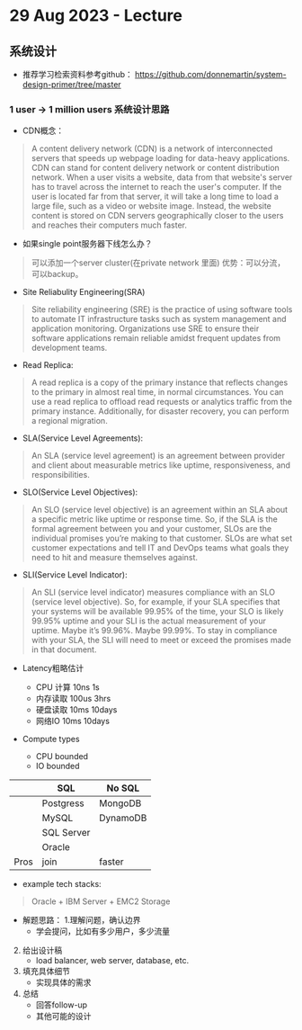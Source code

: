 # 29 Aug 2023 - Lecture

## 系统设计

- 推荐学习检索资料参考github：
    https://github.com/donnemartin/system-design-primer/tree/master
    
### 1 user -> 1 million users 系统设计思路

- CDN概念：
> A content delivery network (CDN) is a network of interconnected servers that speeds up webpage loading for data-heavy applications. CDN can stand for content delivery network or content distribution network. When a user visits a website, data from that website's server has to travel across the internet to reach the user's computer. If the user is located far from that server, it will take a long time to load a large file, such as a video or website image. Instead, the website content is stored on CDN servers geographically closer to the users and reaches their computers much faster.

- 如果single point服务器下线怎么办？

>可以添加一个server cluster(在private network 里面)
优势：可以分流，可以backup。

- Site Reliabulity Engineering(SRA)
> Site reliability engineering (SRE) is the practice of using software tools to automate IT infrastructure tasks such as system management and application monitoring. Organizations use SRE to ensure their software applications remain reliable amidst frequent updates from development teams.

- Read Replica:
> A read replica is a copy of the primary instance that reflects changes to the primary in almost real time, in normal circumstances. You can use a read replica to offload read requests or analytics traffic from the primary instance. Additionally, for disaster recovery, you can perform a regional migration.

- SLA(Service Level Agreements): 
> An SLA (service level agreement) is an agreement between provider and client about measurable metrics like uptime, responsiveness, and responsibilities. 

- SLO(Service Level Objectives):
> An SLO (service level objective) is an agreement within an SLA about a specific metric like uptime or response time. So, if the SLA is the formal agreement between you and your customer, SLOs are the individual promises you’re making to that customer. SLOs are what set customer expectations and tell IT and DevOps teams what goals they need to hit and measure themselves against.

- SLI(Service Level Indicator):
> An SLI (service level indicator) measures compliance with an SLO (service level objective). So, for example, if your SLA specifies that your systems will be available 99.95% of the time, your SLO is likely 99.95% uptime and your SLI is the actual measurement of your uptime. Maybe it’s 99.96%. Maybe 99.99%. To stay in compliance with your SLA, the SLI will need to meet or exceed the promises made in that document.

- Latency粗略估计
    - CPU 计算 10ns     1s
    - 内存读取  100us    3hrs
    - 硬盘读取  10ms     10days
    - 网络IO    10ms    10days

- Compute types
    - CPU bounded
    - IO bounded

    
|| SQL | No SQL |
|-|-----|-------|
||Postgress|MongoDB|
||MySQL|DynamoDB|
||SQL Server||
||Oracle||
|Pros|join|faster|
- example tech stacks:
> Oracle + IBM Server + EMC2 Storage


- 解题思路：
1.理解问题，确认边界
    - 学会提问，比如有多少用户，多少流量
2. 给出设计稿
    - load balancer, web server, database, etc.
3. 填充具体细节
    - 实现具体的需求 
4. 总结
    - 回答follow-up
    - 其他可能的设计 